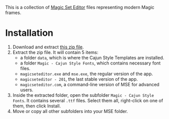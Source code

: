 This is a collection of [Magic Set Editor](https://github.com/twanvl/MagicSetEditor2) files representing modern Magic frames.

# Installation

1. Download and extract [this zip file](https://github.com/CajunAvenger/Cajun-Style-Templates/archive/master.zip).
2. Extract the zip file. It will contain 5 items:
    * a folder `data`, which is where the Cajun Style Templates are installed.
    * a folder `Magic - Cajun Style Fonts`, which contains necessary font files.
    * `magicseteditor.exe` and `mse.exe`, the regular version of the app.
    * `magicseteditor - 201`, the last stable version of the app.
    * `magicseteditor.com`, a command-line version of MSE for advanced users.
4. Inside the extracted folder, open the subfolder `Magic - Cajun Style Fonts`. It contains several `.ttf` files. Select them all, right-click on one of them, then click Install.
5. Move or copy all other subfolders into your MSE folder.
